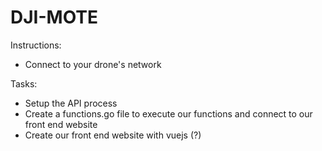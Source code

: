 # DJI-MOTE

Instructions:

- Connect to your drone's network

Tasks:

- Setup the API process
- Create a functions.go file to execute our functions and connect to our front end website
- Create our front end website with vuejs (?)
